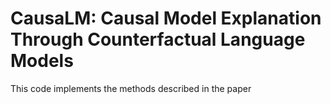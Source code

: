 # CausaLM: Causal Model Explanation Through Counterfactual Language Models

This code implements the methods described in the paper
